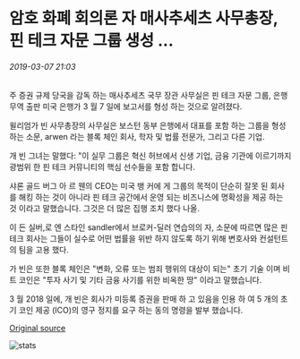 # 암호 화폐 회의론 자 매사추세츠 사무총장, 핀 테크 자문 그룹 생성 ...

###### 2019-03-07 21:03

주 증권 규제 당국을 감독 하는 매사추세츠 국무 장관 사무실은 핀 테크 자문 그룹, 은행 무역 출판 미국 은행가 3 월 7 일에 보고서를 형성 하는 것으로 알려졌다.

윌리엄가 빈 사무총장의 사무실은 보스턴 동부 은행에서 대표를 포함 하는 그룹을 형성 하는 소문, arwen 라는 블록 체인 회사, 학자 및 법률 전문가, 그리고 다른 기업.

개 빈 그녀는 말했다: "이 실무 그룹은 혁신 허브에서 신생 기업, 금융 기관에 이르기까지 광범위 한 핀 테크 커뮤니티의 핵심 선수들을 포함 합니다.

샤론 골드 버그 아 르 웬의 CEO는 미국 뱅 커에 게 그룹의 목적이 단순히 잘못 된 회사를 해킹 하는 것이 아니라 핀 테크 공간에서 운영 되는 비즈니스에 명확성을 제공 하는 것 이라고 말했습니다. 그것은 더 많은 집행 조치 했다 나올.

이 든 실버,로 엔 스타인 sandler에서 브로커-딜러 연습의의 자, 소문에 따르면 많은 핀 테크 회사는 그들이 실수로 어떤 법률을 위반 하지 않도록 하기 위해 변호사와 컨설턴트의 팀을 고용 했다.

가 빈은 또한 블록 체인은 "변화, 오류 또는 범죄 행위의 대상이 되는" 초기 기술 이며 비트 코인은 "투자 사기 및 기타 금융 사기를 위한 비옥한 땅" 이라고 말했습니다.

3 월 2018 일에, 개 빈은 회사가 미등록 증권을 판매 하 고 있음을 인용 하 여 5 개의 초기 코인 제공 (ICO)의 영구 정지를 요구 하는 동의 명령을 발부 했습니다.

[Original source](https://cointelegraph.com/news/crypto-skeptic-massachusetts-secretary-creates-fintech-advisory-group)

![stats](https://c.statcounter.com/11760860/0/a89fa40b/1/ "stats")
